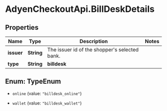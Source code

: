 # AdyenCheckoutApi.BillDeskDetails

## Properties

Name | Type | Description | Notes
------------ | ------------- | ------------- | -------------
**issuer** | **String** | The issuer id of the shopper&#39;s selected bank. | 
**type** | **String** | **billdesk** | 



## Enum: TypeEnum


* `online` (value: `"billdesk_online"`)

* `wallet` (value: `"billdesk_wallet"`)




